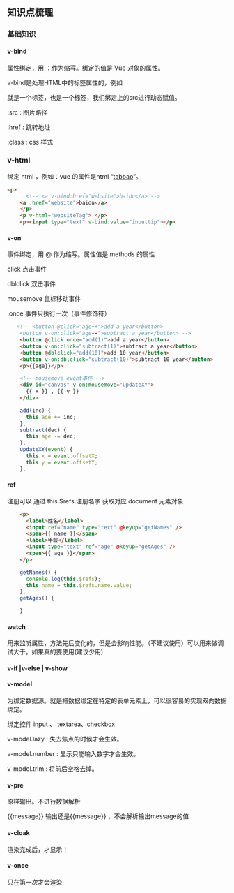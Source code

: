 ## 知识点梳理

### 基础知识

#### v-bind   

属性绑定，用 ：作为缩写。绑定的值是 Vue 对象的属性。 

v-bind是处理HTML中的标签属性的，例如

就是一个标签，也是一个标签，我们绑定上的src进行动态赋值。



:src  : 图片路径

:href  : 跳转地址

:class  : css 样式

### v-html  

绑定 html ，例如：vue 的属性是html  “<a href='https://www.taobao.com'>tabbao</a>”。

```html
<p>
      <!-- <a v-bind:href="website">baidu</a> -->
    <a :href="website">baidu</a>
    </p>
    <p v-html="websiteTag"> </p>
    <p><input type="text" v-bind:value="inputtip"></p>
```



#### v-on 

事件绑定，用  @ 作为缩写。属性值是 methods 的属性

click 点击事件 

dblclick 双击事件

mousemove 鼠标移动事件

.once  事件只执行一次（事件修饰符）

```html
   <!-- <button @click="age++">add a year</button>
    <button v-on:click="age--">subtract a year</button> -->
    <button @click.once="add(1)">add a year</button>
    <button v-on:click="subtract(1)">subtract a year</button>
    <button @dblclick="add(10)">add 10 year</button>
    <button v-on:dblclick="subtract(10)">subtract 10 year</button>
    <p>{{age}}</p>

    <!-- mousemove event事件 -->
    <div id="canvas" v-on:mousemove="updateXY">
      {{ x }} , {{ y }}
    </div>

```

```js
    add(inc) {
      this.age += inc;
    },
    subtract(dec) {
      this.age -= dec;
    },
    updateXY(event) {
      this.x = event.offsetX;
      this.y = event.offsetY;
    },
```

#### ref 

注册可以 通过 this.$refs.注册名字  获取对应 document 元素对象

```html
	<p>
      <label>姓名</label>
      <input ref="name" type="text" @keyup="getNames" />
      <span>{{ name }}</span>
      <label>年龄</label>
      <input type="text" ref="age" @keyup="getAges" />
      <span>{{ age }}</span>
    </p>
```

```js
	getNames() {
      console.log(this.$refs);
      this.name = this.$refs.name.value;
    },
    getAges() {

    }
```



#### watch  

用来监听属性，方法先后变化的，但是会影响性能。（不建议使用）可以用来做调试大于。如果真的要使用(建议少用)

#### v-if |v-else | v-show



#### v-model

为绑定数据源。就是把数据绑定在特定的表单元素上，可以很容易的实现双向数据绑定。

绑定控件 input 、 textarea、checkbox

v-model.lazy  : 失去焦点的时候才会生效。

v-model.number : 显示只能输入数字才会生效。

v-model.trim : 将前后空格去掉。

#### v-pre

原样输出。不进行数据解析

{{message}} 输出还是{{message}} ，不会解析输出message的值

#### v-cloak

渲染完成后，才显示！

#### v-once

只在第一次才会渲染



